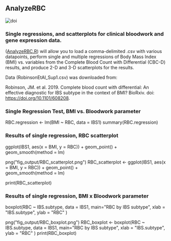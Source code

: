 ## AnalyzeRBC
![doi](../master/Images/zenodo.3373938.svg?sanitize=true)
### Single regressions, and scatterplots for clinical bloodwork and gene expression data.
([AnalyzeRBC.R](../master/AnalyzeRBC.R)) will allow you to load a comma-delimited .csv with various datapoints, perform single and multiple regressions of Body Mass Index (BMI) vs. variables from the Complete Blood Count with Differential (CBC-D) results, and produce 2-D and 3-D scatterplots for the results. 

Data (RobinsonEtAl_Sup1.csv) was downloaded from: 

Robinson, JM. et al. 2019. Complete blood count with differential: An effective diagnostic for IBS subtype in the context of BMI? BioRxiv. doi: https://doi.org/10.1101/608208.

### Single Regression Test, BMI vs. Bloodwork parameter
RBC.regression <- lm(BMI ~ RBC, data = IBS1)
summary(RBC.regression)

### Results of single regression, RBC scatterplot
ggplot(IBS1, aes(x = BMI, y = RBC)) +
  geom_point() +    
  geom_smooth(method = lm) 

png("fig_output/RBC_scatterplot.png")
RBC_scatterplot <- ggplot(IBS1, aes(x = BMI, y = RBC)) +
  geom_point() +    
  geom_smooth(method = lm) 

print(RBC_scatterplot)

### Results of single regression, BMI x Bloodwork parameter
boxplot(RBC ~ IBS.subtype, data = IBS1, main="RBC by IBS subtype", 
        xlab = "IBS.subtype", ylab = "RBC"
)

png("fig_output/RBC_boxplot.png")
RBC_boxplot <- boxplot(RBC ~ IBS.subtype, data = IBS1, main="RBC by IBS subtype", 
                       xlab = "IBS.subtype", ylab = "RBC"
)
print(RBC_boxplot)


